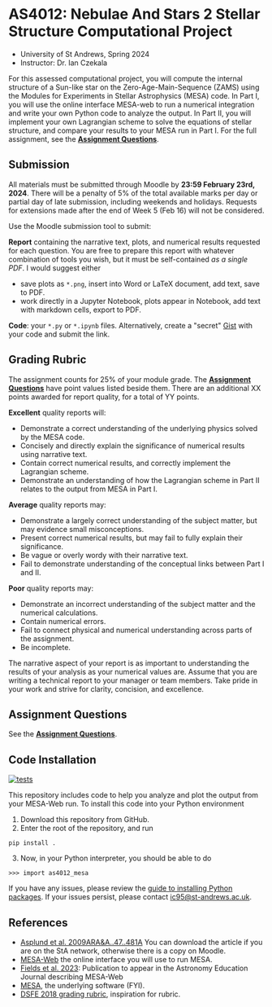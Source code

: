 # AS4012: Nebulae And Stars 2 Stellar Structure Computational Project
* University of St Andrews, Spring 2024
* Instructor: Dr. Ian Czekala

For this assessed computational project, you will compute the internal structure of a Sun-like star on the Zero-Age-Main-Sequence (ZAMS) using the Modules for Experiments in Stellar Astrophysics (MESA) code. In Part I, you will use the online interface MESA-web to run a numerical integration and write your own Python code to analyze the output. In Part II, you will implement your own Lagrangian scheme to solve the equations of stellar structure, and compare your results to your MESA run in Part I. For the full assignment, see the [**Assignment Questions**](doc/assignment.md).

## Submission

All materials must be submitted through Moodle by **23:59 February 23rd, 2024**. There will be a penalty of 5% of the total available marks per day or partial day of late submission, including weekends and holidays. Requests for extensions made after the end of Week 5 (Feb 16) will not be considered.

Use the Moodle submission tool to submit:

**Report** containing the narrative text, plots, and numerical results requested for each question. You are free to prepare this report with whatever combination of tools you wish, but it must be self-contained *as a single PDF*. I would suggest either
* save plots as `*.png`, insert into Word or LaTeX document, add text, save to PDF.
* work directly in a Jupyter Notebook, plots appear in Notebook, add text with markdown cells, export to PDF.

**Code**: your `*.py` or `*.ipynb` files. Alternatively, create a "secret" [Gist](https://gist.github.com/) with your code and submit the link.

## Grading Rubric
The assignment counts for 25% of your module grade. The [**Assignment Questions**](doc/assignment.md) have point values listed beside them. There are an additional XX points awarded for report quality, for a total of YY points.

**Excellent** quality reports will:
* Demonstrate a correct understanding of the underlying physics solved by the MESA code.
* Concisely and directly explain the significance of numerical results using narrative text.
* Contain correct numerical results, and correctly implement the Lagrangian scheme.
* Demonstrate an understanding of how the Lagrangian scheme in Part II relates to the output from MESA in Part I.

**Average** quality reports may:
* Demonstrate a largely correct understanding of the subject matter, but may evidence small misconceptions.
* Present correct numerical results, but may fail to fully explain their significance.
* Be vague or overly wordy with their narrative text.
* Fail to demonstrate understanding of the conceptual links between Part I and II.

**Poor** quality reports may:
* Demonstrate an incorrect understanding of the subject matter and the numerical calculations.
* Contain numerical errors.
* Fail to connect physical and numerical understanding across parts of the assignment.
* Be incomplete.

The narrative aspect of your report is as important to understanding the results of your analysis as your numerical values are. Assume that you are writing a technical report to your manager or team members. Take pride in your work and strive for clarity, concision, and excellence.


## Assignment Questions

See the [**Assignment Questions**](doc/assignment.md).

## Code Installation

[![tests](https://github.com/iancze/AS4012-MESA/actions/workflows/tests.yml/badge.svg)](https://github.com/iancze/AS4012-MESA/actions/workflows/tests.yml)

This repository includes code to help you analyze and plot the output from your MESA-Web run. To install this code into your Python environment

1. Download this repository from GitHub.
2. Enter the root of the repository, and run 
```
pip install .
```
3. Now, in your Python interpreter, you should be able to do
```
>>> import as4012_mesa
```
If you have any issues, please review the [guide to installing Python packages](https://packaging.python.org/en/latest/tutorials/installing-packages/). If your issues persist, please contact <ic95@st-andrews.ac.uk>.

## References

* [Asplund et al. 2009ARA&A..47..481A](https://ui.adsabs.harvard.edu/abs/2009ARA%26A..47..481A/abstract) You can download the article if you are on the StA network, otherwise there is a copy on Moodle.  
* [MESA-Web](http://user.astro.wisc.edu/~townsend/static.php?ref=mesa-web) the online interface you will use to run MESA.
* [Fields et al. 2023](https://ui.adsabs.harvard.edu/abs/2023arXiv230915930F/abstract): Publication to appear in the Astronomy Education Journal describing MESA-Web
* [MESA](https://docs.mesastar.org/en/release-r23.05.1/), the underlying software (FYI).
* [DSFE 2018 grading rubric](https://matthew-brett.github.io/dsfe/projects/rubric), inspiration for rubric.